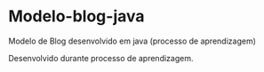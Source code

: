# Modelo-blog-java
Modelo de Blog desenvolvido em java (processo de aprendizagem)

Desenvolvido durante processo de aprendizagem.
